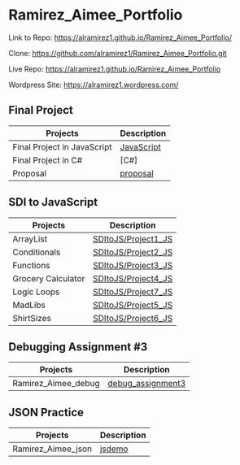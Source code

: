 # Ramirez_Aimee_Portfolio

Link to Repo: <https://alramirez1.github.io/Ramirez_Aimee_Portfolio/>

Clone: <https://github.com/alramirez1/Ramirez_Aimee_Portfolio.git>

Live Repo: <https://alramirez1.github.io/Ramirez_Aimee_Portfolio>

Wordpress Site:
<https://alramirez1.wordpress.com/>

## Final Project

| Projects | Description |
| ----------- | ----------- |
| Final Project in JavaScript | [JavaScript](./finalProject)|
| Final Project in  C# | [C#]|
| Proposal | [proposal](./Ramirez_Aimee_Proposal.pdf)|

## SDI to JavaScript

| Projects | Description |
| ----------- | ----------- |
| ArrayList | [SDItoJS/Project1_JS](./SDItoJS/Project1_JS)|
| Conditionals | [SDItoJS/Project2_JS](./SDItoJS/Project2_JS)|
| Functions | [SDItoJS/Project3_JS](./SDItoJS/Project3_JS)|
| Grocery Calculator| [SDItoJS/Project4_JS](./SDItoJS/Project4_JS)|
| Logic Loops | [SDItoJS/Project7_JS](./SDItoJS/Project7_JS)|
| MadLibs | [SDItoJS/Project5_JS](./SDItoJS/Project5_JS)|
| ShirtSizes | [SDItoJS/Project6_JS](./SDItoJS/Project6_JS)|

## Debugging Assignment #3

| Projects | Description |
| ----------- | ----------- |
| Ramirez_Aimee_debug | [debug_assignment3](./debug_assignment3)|

## JSON Practice

| Projects | Description |
| ----------- | ----------- |
| Ramirez_Aimee_json | [jsdemo](./jsonDEMO)|

